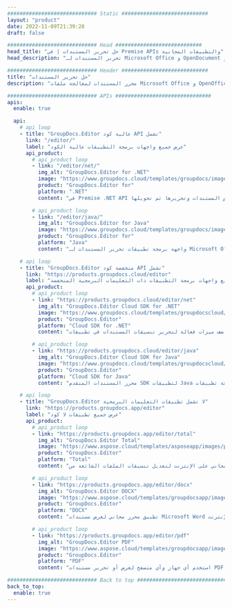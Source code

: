 ```yaml
---
############################# Static ############################
layout: "product"
date: 2022-11-09T21:39:28
draft: false

############################# Head ############################
head_title: "حل تحرير المستندات | في Premise APIs والتطبيقات المجانية"
head_description: "تحرير المستندات لـ Microsoft Office و OpenDocument و PDF وتنسيقات الملفات الأخرى باستخدام واجهات برمجة التطبيقات في Premise أو استخدام تطبيق محرر المستندات عبر الإنترنت."

############################# Header ############################
title: "حل تحرير المستندات"
description: "محرر المستندات لمعالجة ملفات Microsoft Office و OpenOffice و PDF و HTML وتنسيقات ملفات المستندات الأخرى."

############################# APIs ###############################
apis:
  enable: true

  api:
    # api loop
    - title: "GroupDocs.Editor عالية كود API تشمل"
      link: "/editor/"
      label: "عرض جميع واجهات برمجة التطبيقات عالية الكود"
      api_product:
        # api_product loop
        - link: "/editor/net/"
          img_alt: "GroupDocs.Editor for .NET"
          image: "https://www.groupdocs.cloud/templates/groupdocs/images/product-logos/groupdocs-editor-net.png"
          product: "GroupDocs.Editor for"
          platform: ".NET"
          content: "في Premise .NET API يساعد تطبيقك في عرض المستندات وتحريرها ثم تحويلها."

        # api_product loop
        - link: "/editor/java/"
          img_alt: "GroupDocs.Editor for Java"
          image: "https://www.groupdocs.cloud/templates/groupdocs/images/product-logos/groupdocs-editor-java.png"
          product: "GroupDocs.Editor for"
          platform: "Java"
          content: "واجهة برمجة تطبيقات تحرير المستندات لـ Microsoft Office و OpenOffice و HTML والمستندات الأخرى للتلاعب بها داخل تطبيقات Java الخاصة بك."

    # api loop
    - title: "GroupDocs.Editor منخفضة كود API تشمل"
      link: "https://products.groupdocs.cloud/editor"
      label: "عرض جميع واجهات برمجة التطبيقات ذات التعليمات البرمجية المنخفضة"
      api_product:
        # api_product loop
        - link: "https://products.groupdocs.cloud/editor/net"
          img_alt: "GroupDocs.Editor Cloud SDK for .NET"
          image: "https://www.groupdocs.cloud/templates/groupdocscloud/images/sdk/272x272/groupdocs_editor-for-net.png"
          product: "GroupDocs.Editor"
          platform: "Cloud SDK for .NET"
          content: "أضف ميزات فعالة لتحرير تنسيقات المستندات في تطبيقات .NET باستخدام Cloud SDK لـ .NET. تحرير مستندات MS Office والويب و XML."

        # api_product loop
        - link: "https://products.groupdocs.cloud/editor/java"
          img_alt: "GroupDocs.Editor Cloud SDK for Java"
          image: "https://www.groupdocs.cloud/templates/groupdocscloud/images/sdk/272x272/groupdocs_editor-for-java.png"
          product: "GroupDocs.Editor"
          platform: "Cloud SDK for Java"
          content: "محرر المستندات المتقدم SDK لتطبيقات Java لتحرير تنسيقات ملفات المستندات القياسية الصناعية على أي نظام أساسي قادر على استدعاء واجهات برمجة تطبيقات REST."

    # api loop
    - title: "GroupDocs.Editor لا تشمل تطبيقات التعليمات البرمجية"
      link: "https://products.groupdocs.app/editor"
      label: "عرض جميع تطبيقات لا كود"
      api_product:
        # api_product loop
        - link: "https://products.groupdocs.app/editor/total"
          img_alt: "GroupDocs.Editor Total"
          image: "https://www.aspose.cloud/templates/asposeapp/images/products/logo/aspose_editor-app.png"
          product: "GroupDocs.Editor"
          platform: "Total"
          content: "تطبيق مجاني على الإنترنت لتعديل تنسيقات الملفات الشائعة من Office & OpenOffice."

        # api_product loop
        - link: "https://products.groupdocs.app/editor/docx"
          img_alt: "GroupDocs.Editor DOCX"
          image: "https://www.aspose.cloud/templates/groupdocsapp/images/products/logo/groupdocs_words-app.png"
          product: "GroupDocs.Editor"
          platform: "DOCX"
          content: "تطبيق محرر مجاني لعرض مستندات Microsoft Word وتعديلها عبر الإنترنت."

        # api_product loop
        - link: "https://products.groupdocs.app/editor/pdf"
          img_alt: "GroupDocs.Editor PDF"
          image: "https://www.aspose.cloud/templates/groupdocsapp/images/products/logo/groupdocs_pdf-app.png"
          product: "GroupDocs.Editor"
          platform: "PDF"
          content: "استخدم أي جهاز وأي متصفح لعرض أو تحرير مستندات PDF و XPS."

############################# Back to top ###############################
back_to_top:
  enable: true
---
```

